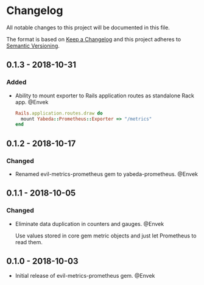 # Changelog

All notable changes to this project will be documented in this file.

The format is based on [Keep a Changelog](http://keepachangelog.com/en/1.0.0/)
and this project adheres to [Semantic Versioning](http://semver.org/spec/v2.0.0.html).


## 0.1.3 - 2018-10-31

### Added

 - Ability to mount exporter to Rails application routes as standalone Rack app. @Envek

   ```ruby
   Rails.application.routes.draw do
     mount Yabeda::Prometheus::Exporter => "/metrics"
   end
   ```

## 0.1.2 - 2018-10-17

### Changed

 - Renamed evil-metrics-prometheus gem to yabeda-prometheus. @Envek

## 0.1.1 - 2018-10-05

### Changed

 - Eliminate data duplication in counters and gauges. @Envek

   Use values stored in core gem metric objects and just let Prometheus to read them.

## 0.1.0 - 2018-10-03

 - Initial release of evil-metrics-prometheus gem. @Envek
